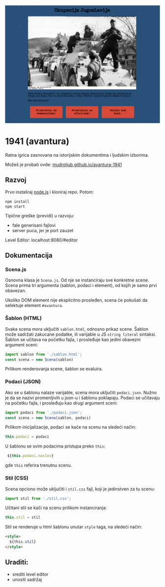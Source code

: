 ![](screen.png)

# 1941 (avantura)

Ratna igrica zasnovana na istorijskim dokumentima i ljudskim izborima.

Možeš je probati ovde: [mudroljub.github.io/avantura-1941](https://mudroljub.github.io/avantura-1941)

## Razvoj

Prvo instaliraj [node.js](https://nodejs.org) i kloniraj repo. Potom:

```
npm install
npm start
```

Tipične greške (previdi) u razvoju:
* fale generisani fajlovi
* server puca, jer je port zauzet

Level Editor: localhost:8080/#editor

## Dokumentacija

### Scena.js

Osnovna klasa je `Scena.js`. Od nje se instanciraju sve konkretne scene. Scena prima tri argumenta (sablon, podaci i element), od kojih je samo prvi obavezan.

Ukoliko DOM element nije eksplicitno prosleđen, scena će pokušati da selektuje element `#avantura`.

### Šablon (HTML)

Svaka scena mora uključiti `sablon.html`, odnosno prikaz scene. Šablon može sadržati zakucane podatke, ili varijable u JS `string literal` sintaksi. Šablon se učitava na početku fajla, i prosleđuje kao jedini obavezni argument sceni:

```js
import sablon from './sablon.html';
const scena = new Scena(sablon)
```
Prilikom renderovanja scene, šablon se evaluira.

### Podaci (JSON)

Ako se u šablonu nalaze varijable, scena mora uključiti `podaci.json`. Nužno je da se nazivi promenljivih u json-u i šablonu poklapaju. Podaci se učitavaju na početku fajla, i prosleđuju kao drugi argument sceni:

```js
import podaci from './podaci.json';
const scena = new Scena(sablon, podaci)
```

Prilikom inicijalizacije, podaci se kače na scenu na sledeći način:
```js
this.podaci = podaci
```

U šablonu se svim podacima pristupa preko `this`:
```js
 ${this.podaci.naslov}
```
gde `this` referira trenutnu scenu.

### Stil (CSS)

Scena opciono može uključiti i `stil.css` fajl, koji je jedinstven za tu scenu:
```js
import stil from './stil.css';
```

Učitani stil se kači na scenu prilikom instanciranja:
```js
this.stil = stil
```

Stil se renderuje u html šablonu unutar `style` taga, na sledeći način:
```html
<style>
  ${this.stil}
</style>
```

## Uraditi:
- srediti level editor
- unositi sadržaj
